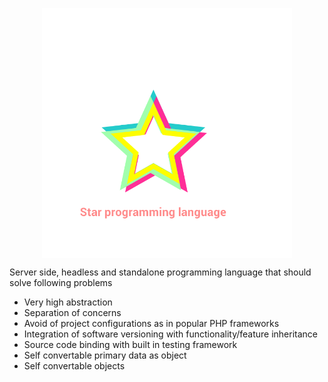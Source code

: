 <p align="center">
  <img src="StarProgrammingLanguageLogo.png" width="400" height="400" align="center"/>
</p>

Server side, headless and standalone programming language that should solve following problems</br>

- Very high abstraction
- Separation of concerns
- Avoid of project configurations as in popular PHP frameworks
- Integration of software versioning with functionality/feature inheritance
- Source code binding with built in testing framework
- Self convertable primary data as object
- Self convertable objects 
